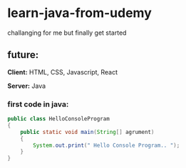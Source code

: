 # learn-java-from-udemy
challanging for me but finally get started
## future:

**Client:** HTML, CSS, Javascript, React

**Server:** Java


### first code in java:
```java
public class HelloConsoleProgram
{
	public static void main(String[] agrument)
	{
		System.out.print(" Hello Console Program.. ");
	}
}
```


